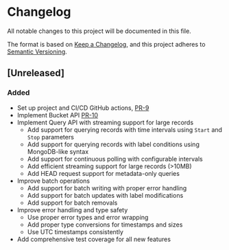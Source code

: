# Changelog

All notable changes to this project will be documented in this file.

The format is based on [Keep a Changelog](https://keepachangelog.com/en/1.0.0/),
and this project adheres to [Semantic Versioning](https://semver.org/spec/v2.0.0.html).

## [Unreleased]

### Added
* Set up project and CI/CD GitHub actions, [PR-9](https://github.com/reductstore/reduct-go/pull/9)
* Implement Bucket API [PR-10](https://github.com/reductstore/reduct-go/pull/10)
* Implement Query API with streaming support for large records
  * Add support for querying records with time intervals using `Start` and `Stop` parameters
  * Add support for querying records with label conditions using MongoDB-like syntax
  * Add support for continuous polling with configurable intervals
  * Add efficient streaming support for large records (>10MB)
  * Add HEAD request support for metadata-only queries
* Improve batch operations
  * Add support for batch writing with proper error handling
  * Add support for batch updates with label modifications
  * Add support for batch removals
* Improve error handling and type safety
  * Use proper error types and error wrapping
  * Add proper type conversions for timestamps and sizes
  * Use UTC timestamps consistently
* Add comprehensive test coverage for all new features

